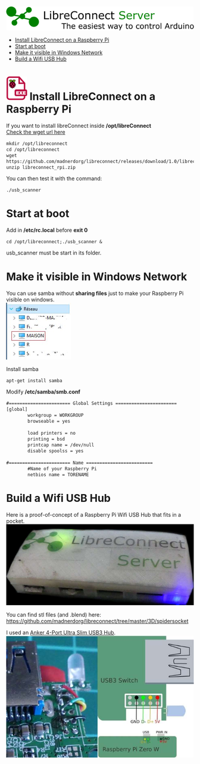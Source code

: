 [![LibreConnect Banner](../img/libreconnect_banner.png)](https://madnerdorg.github.io/libreconnect/)

- [Install LibreConnect on a Raspberry Pi](#raspberry-piimgrpi_exepng-install-libreconnect-on-a-raspberry-pi)
- [Start at boot](#start-at-boot)
- [Make it visible in Windows Network](#make-it-visible-in-windows-network)
- [Build a Wifi USB Hub](#build-a-wifi-usb-hub)

# ![Raspberry Pi](../img/rpi_exe.png) Install LibreConnect on a Raspberry Pi
If you want to install libreConnect inside **/opt/libreConnect**    
[Check the wget url here](https://github.com/madnerdorg/libreconnect/releases)
```
mkdir /opt/libreconnect
cd /opt/libreconnect
wget https://github.com/madnerdorg/libreconnect/releases/download/1.0/libreconnect_rpi_v1.zip
unzip libreconnect_rpi.zip
```

You can then test it with the command:
```
./usb_scanner
```

# Start at boot
Add in **/etc/rc.local** before **exit 0**
```
cd /opt/libreconnect;./usb_scanner &
```
usb_scanner must be start in its folder.

# Make it visible in Windows Network
You can use samba without **sharing files** just to make your Raspberry Pi visible
on windows.    
![Netbios](../img/netbios.jpg)

Install samba
```
apt-get install samba
```
Modify **/etc/samba/smb.conf**
```
#======================= Global Settings =======================
[global]
        workgroup = WORKGROUP
        browseable = yes
        
        load printers = no
		printing = bsd
		printcap name = /dev/null
		disable spoolss = yes

#======================= Name =========================
        #Name of your Raspberry Pi
        netbios name = TORENAME
```

# Build a Wifi USB Hub
Here is a proof-of-concept of a Raspberry Pi Wifi USB Hub that fits in a pocket.     
![Rpi Zero](../img/libreconnect_rpizero.jpg)

You can find stl files (and .blend) here: https://github.com/madnerdorg/libreconnect/tree/master/3D/spidersocket

I used an [Anker 4-Port Ultra Slim USB3 Hub](https://www.anker.com/products/A7517011).    
![Soldering usb hub on a Raspberry Pi Zero](../img/lc_rpizero_solderankerusb.jpg)

